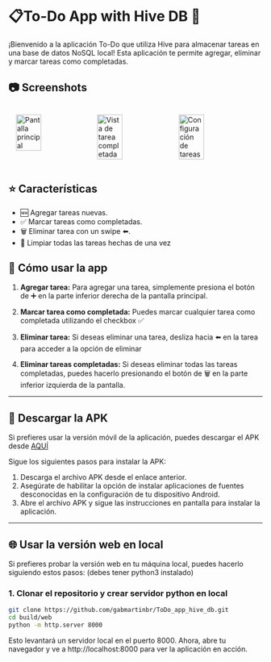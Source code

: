 # 📋To-Do App with Hive DB 💽

¡Bienvenido a la aplicación To-Do que utiliza Hive para almacenar tareas en una base de datos NoSQL local! Esta aplicación te permite agregar, eliminar y marcar tareas como completadas.

## 📷 Screenshots
<div style="display: flex; justify-content: space-between; padding: 10px;">
  <img src="https://github.com/user-attachments/assets/d664a11a-9f7a-4b79-9c19-867c1b54002b" alt="Pantalla principal" style="width: 33%; height: auto; padding: 5px;"/>
  <img src="https://github.com/user-attachments/assets/eff805c3-d094-446b-9b91-9b724d40b127" alt="Vista de tarea completada" style="width: 33%; height: auto; padding: 5px;"/>
  <img src="https://github.com/user-attachments/assets/96402aa4-59e8-4cf8-b4c5-010ff444a366" alt="Configuración de tareas" style="width: 33%; height: auto; padding: 5px;"/>
</div>


## ⭐ Características

- 🆕 Agregar tareas nuevas.
- ✅ Marcar tareas como completadas.
- 🗑️ Eliminar tarea con un swipe ⬅️.
- 🧹 Limpiar todas las tareas hechas de una vez

## 🔎 Cómo usar la app

1. **Agregar tarea:**
   Para agregar una tarea, simplemente presiona el botón de ➕ en la parte inferior derecha de la pantalla principal.

2. **Marcar tarea como completada:**
   Puedes marcar cualquier tarea como completada utilizando el checkbox ✅

3. **Eliminar tarea:**
   Si deseas eliminar una tarea, desliza hacia ⬅️ en la tarea para acceder a la opción de eliminar

4. **Eliminar tareas completadas:**
   Si deseas eliminar todas las tareas completadas, puedes hacerlo presionando el botón de 🗑️ en la parte inferior izquierda de la pantalla.

---

## 📁 Descargar la APK

Si prefieres usar la versión móvil de la aplicación, puedes descargar el APK desde [AQUÍ](build/app/outputs/flutter-apk/app-release.apk)  

Sigue los siguientes pasos para instalar la APK:

1. Descarga el archivo APK desde el enlace anterior.
2. Asegúrate de habilitar la opción de instalar aplicaciones de fuentes desconocidas en la configuración de tu dispositivo Android.
3. Abre el archivo APK y sigue las instrucciones en pantalla para instalar la aplicación.

---

## 🌐 Usar la versión web en local

Si prefieres probar la versión web en tu máquina local, puedes hacerlo siguiendo estos pasos:
(debes tener python3 instalado)

### 1. Clonar el repositorio y crear servidor python en local

```bash
git clone https://github.com/gabmartinbr/ToDo_app_hive_db.git
cd build/web
python -m http.server 8000
```
Esto levantará un servidor local en el puerto 8000. Ahora, abre tu navegador y ve a http://localhost:8000 para ver la aplicación en acción.
